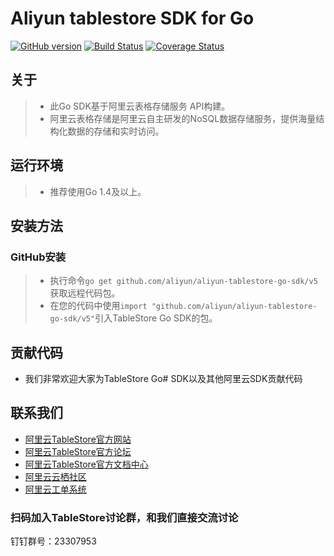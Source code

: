 # Aliyun tablestore SDK for Go

[![GitHub version](https://badge.fury.io/gh/aliyun%2Faliyun-tablestore-go-sdk.svg)](https://badge.fury.io/gh/aliyun%2Faliyun-tablestore-go-sdk)
[![Build Status](https://travis-ci.org/aliyun/aliyun-tablestore-go-sdk.svg?branch=master)](https://travis-ci.org/aliyun/aliyun-tablestore-go-sdk)
[![Coverage Status](https://coveralls.io/repos/github/aliyun/aliyun-tablestore-go-sdk/badge.svg?branch=master)](https://coveralls.io/github/aliyun/aliyun-tablestore-go-sdk?branch=master)

## 关于
> - 此Go SDK基于阿里云表格存储服务 API构建。
> - 阿里云表格存储是阿里云自主研发的NoSQL数据存储服务，提供海量结构化数据的存储和实时访问。

## 运行环境
> - 推荐使用Go 1.4及以上。

## 安装方法
### GitHub安装
> - 执行命令`go get github.com/aliyun/aliyun-tablestore-go-sdk/v5`获取远程代码包。
> - 在您的代码中使用`import "github.com/aliyun/aliyun-tablestore-go-sdk/v5"`引入TableStore Go SDK的包。

## 贡献代码
 - 我们非常欢迎大家为TableStore Go# SDK以及其他阿里云SDK贡献代码

## 联系我们
- [阿里云TableStore官方网站](http://www.aliyun.com/product/ots)
- [阿里云TableStore官方论坛](http://bbs.aliyun.com)
- [阿里云TableStore官方文档中心](https://help.aliyun.com/product/8315004_ots.html)
- [阿里云云栖社区](http://yq.aliyun.com)
- [阿里云工单系统](https://workorder.console.aliyun.com/#/ticket/createIndex)

### 扫码加入TableStore讨论群，和我们直接交流讨论
钉钉群号：23307953
